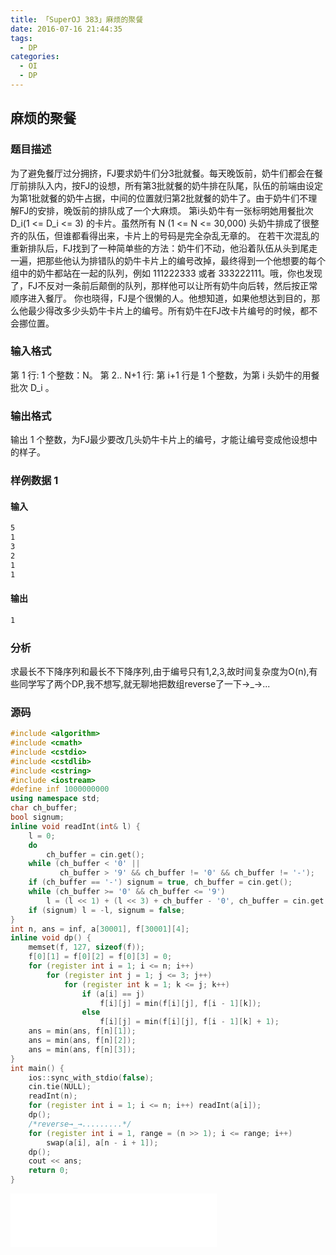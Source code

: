 ```yaml
---
title: 「SuperOJ 383」麻烦的聚餐
date: 2016-07-16 21:44:35
tags:
  - DP
categories: 
  - OI
  - DP
---
```

## 麻烦的聚餐
### 题目描述
为了避免餐厅过分拥挤，FJ要求奶牛们分3批就餐。每天晚饭前，奶牛们都会在餐厅前排队入内，按FJ的设想，所有第3批就餐的奶牛排在队尾，队伍的前端由设定为第1批就餐的奶牛占据，中间的位置就归第2批就餐的奶牛了。由于奶牛们不理解FJ的安排，晚饭前的排队成了一个大麻烦。
第i头奶牛有一张标明她用餐批次 D_i(1 <= D_i <= 3) 的卡片。虽然所有 N (1 <= N <= 30,000) 头奶牛排成了很整齐的队伍，但谁都看得出来，卡片上的号码是完全杂乱无章的。 在若干次混乱的重新排队后，FJ找到了一种简单些的方法：奶牛们不动，他沿着队伍从头到尾走一遍，把那些他认为排错队的奶牛卡片上的编号改掉，最终得到一个他想要的每个组中的奶牛都站在一起的队列，例如 111222333 或者 333222111。哦，你也发现了，FJ不反对一条前后颠倒的队列，那样他可以让所有奶牛向后转，然后按正常顺序进入餐厅。
你也晓得，FJ是个很懒的人。他想知道，如果他想达到目的，那么他最少得改多少头奶牛卡片上的编号。所有奶牛在FJ改卡片编号的时候，都不会挪位置。
<!-- more -->
### 输入格式
第 1 行: 1 个整数：N。
第 2.. N+1 行: 第 i+1 行是 1 个整数，为第 i 头奶牛的用餐批次 D_i 。
### 输出格式
输出 1 个整数，为FJ最少要改几头奶牛卡片上的编号，才能让编号变成他设想中的样子。
### 样例数据 1
#### 输入
``` bash
5
1
3
2
1
1
```
#### 输出
``` bash
1
```
### 分析
求最长不下降序列和最长不下降序列,由于编号只有1,2,3,故时间复杂度为O(n),有些同学写了两个DP,我不想写,就无聊地把数组reverse了一下→_→...
### 源码
``` cpp
#include <algorithm>
#include <cmath>
#include <cstdio>
#include <cstdlib>
#include <cstring>
#include <iostream>
#define inf 1000000000
using namespace std;
char ch_buffer;
bool signum;
inline void readInt(int& l) {
    l = 0;
    do
        ch_buffer = cin.get();
    while (ch_buffer < '0' ||
           ch_buffer > '9' && ch_buffer != '0' && ch_buffer != '-');
    if (ch_buffer == '-') signum = true, ch_buffer = cin.get();
    while (ch_buffer >= '0' && ch_buffer <= '9')
        l = (l << 1) + (l << 3) + ch_buffer - '0', ch_buffer = cin.get();
    if (signum) l = -l, signum = false;
}
int n, ans = inf, a[30001], f[30001][4];
inline void dp() {
    memset(f, 127, sizeof(f));
    f[0][1] = f[0][2] = f[0][3] = 0;
    for (register int i = 1; i <= n; i++)
        for (register int j = 1; j <= 3; j++)
            for (register int k = 1; k <= j; k++)
                if (a[i] == j)
                    f[i][j] = min(f[i][j], f[i - 1][k]);
                else
                    f[i][j] = min(f[i][j], f[i - 1][k] + 1);
    ans = min(ans, f[n][1]);
    ans = min(ans, f[n][2]);
    ans = min(ans, f[n][3]);
}
int main() {
    ios::sync_with_stdio(false);
    cin.tie(NULL);
    readInt(n);
    for (register int i = 1; i <= n; i++) readInt(a[i]);
    dp();
    /*reverse→_→.........*/
    for (register int i = 1, range = (n >> 1); i <= range; i++)
        swap(a[i], a[n - i + 1]);
    dp();
    cout << ans;
    return 0;
}
```
<iframe frameborder="no" border="0" marginwidth="0" marginheight="0" width=330 height=86 src="//music.163.com/outchain/player?type=2&id=849739&auto=1&height=66"></iframe>